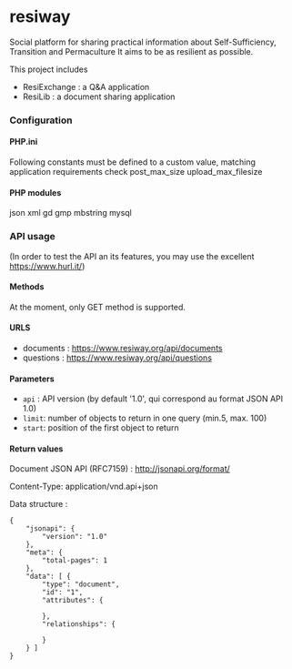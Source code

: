 # resiway
Social platform for sharing practical information about Self-Sufficiency, Transition and Permaculture
It aims to be as resilient as possible.

This project includes 
* ResiExchange : a Q&A application 
* ResiLib : a document sharing application 


### Configuration

#### PHP.ini
Following constants must be defined to a custom value, matching application requirements
check post_max_size 
upload_max_filesize

#### PHP modules
json
xml
gd
gmp
mbstring
mysql



### API usage 

(In order to test the API an its features, you may use the excellent https://www.hurl.it/)

#### Methods 
At the moment, only GET method is supported.


#### URLS
* documents : https://www.resiway.org/api/documents
* questions : https://www.resiway.org/api/questions


#### Parameters
* `api` : API version (by default '1.0', qui correspond au format JSON API 1.0)
* `limit`: number of objects to return in one query (min.5, max. 100)
* `start`: position of the first object to return


#### Return values
Document JSON API (RFC7159) : http://jsonapi.org/format/  

Content-Type: application/vnd.api+json  

Data structure :  

    {
        "jsonapi": {
            "version": "1.0"
        },
        "meta": {
            "total-pages": 1
        },
        "data": [ {
            "type": "document",
            "id": "1",
            "attributes": {

            },
            "relationships": {

            }
        } ]
    }